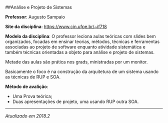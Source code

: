 ##Análise e Projeto de Sistemas

**Professor**: Augusto Sampaio

**Site da disciplina**: https://www.cin.ufpe.br/~if718

**Modelo da disciplina**: 
	O professor leciona aulas teóricas com slides bem organizados, focadas em ensinar teorias, métodos, técnicas e ferramentas associadas ao projeto de software enquanto atividade sistemática e também técnicas orientadas a objeto para análise e projeto de sistemas.

Metade das aulas são prática nos grads, ministradas por um monitor.

Basicamente o foco é na construção da arquitetura de um sistema usando as técnicas de RUP e SOA.

**Método de avalição**:
* Uma Prova teórica;
* Duas apresentações de projeto, uma usando RUP outra SOA.

---------------------------------------
*Atualizado em 2018.2*
